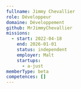 ```yaml
---
fullname: Jimmy Chevallier
role: Développeur
domaine: Développement
github: MrJimmyChevallier
missions:
  - start: 2022-04-18
    end: 2026-01-01
    status: independent
    employer: Malt
    startups:
      - a-just
memberType: beta
competences: []
---
```

